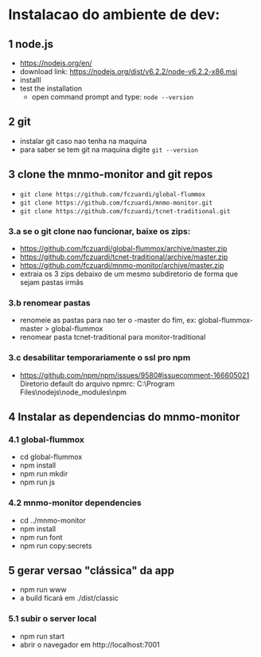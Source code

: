 Instalacao do ambiente de dev:
=============================


1 node.js
----------
- https://nodejs.org/en/
- download link: https://nodejs.org/dist/v6.2.2/node-v6.2.2-x86.msi
- installl
- test the installation
  - open command prompt and type: ```node --version```

2 git
---
- instalar git caso nao tenha na maquina
- para saber se tem git na maquina digite ```git --version```


3 clone the mnmo-monitor and git repos
------------------------------------
- ```git clone https://github.com/fczuardi/global-flummox```
- ```git clone https://github.com/fczuardi/mnmo-monitor.git```
- ```git clone https://github.com/fczuardi/tcnet-traditional.git```

### 3.a se o git clone nao funcionar, baixe os zips:
- https://github.com/fczuardi/global-flummox/archive/master.zip
- https://github.com/fczuardi/tcnet-traditional/archive/master.zip
- https://github.com/fczuardi/mnmo-monitor/archive/master.zip
- extraia os 3 zips debaixo de um mesmo subdiretorio de forma que sejam pastas irmãs

### 3.b renomear pastas
- renomeie as pastas para nao ter o -master do fim, ex: global-flummox-master > global-flummox
- renomear pasta tcnet-traditional para monitor-traditional

### 3.c desabilitar temporariamente o ssl pro npm
- https://github.com/npm/npm/issues/9580#issuecomment-166605021
Diretorio default do arquivo npmrc:  C:\Program Files\nodejs\node_modules\npm

4 Instalar as dependencias do mnmo-monitor
------------------------------------------

### 4.1 global-flummox
- cd global-flummox
- npm install
- npm run mkdir
- npm run js

### 4.2 mnmo-monitor dependencies
- cd ../mnmo-monitor
- npm install
- npm run font
- npm run copy:secrets


5 gerar versao "clássica" da app
--------------------------------
- npm run www
- a build ficará em ./dist/classic

### 5.1 subir o server local
- npm run start
- abrir o navegador em http://localhost:7001
